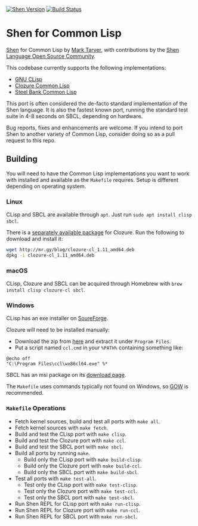 [![Shen Version](https://img.shields.io/badge/shen-20.0-blue.svg)](https://github.com/Shen-Language)
[![Build Status](https://travis-ci.org/Shen-Language/shen-cl.svg?branch=master)](https://travis-ci.org/Shen-Language/shen-cl)

# Shen for Common Lisp

[Shen](http://www.shenlanguage.org) for Common Lisp by [Mark Tarver](http://marktarver.com/), with contributions by the [Shen Language Open Source Community](https://github.com/Shen-Language).

This codebase currently supports the following implementations:

  * [GNU CLisp](http://www.clisp.org/)
  * [Clozure Common Lisp](http://ccl.clozure.com/)
  * [Steel Bank Common Lisp](http://www.sbcl.org/)

This port is often considered the de-facto standard implementation of the Shen language. It is also the fastest known port, running the standard test suite in 4-8 seconds on SBCL, depending on hardware.

Bug reports, fixes and enhancements are welcome. If you intend to port Shen to another variety of Common Lisp, consider doing so as a pull request to this repo.

## Building

You will need to have the Common Lisp implementations you want to work with installed and available as the `Makefile` requires. Setup is different depending on operating system.

### Linux

CLisp and SBCL are available through `apt`. Just run `sudo apt install clisp sbcl`.

There is a [separately available package](http://mr.gy/blog/clozure-cl-deb.html) for Clozure. Run the following to download and install it:

```bash
wget http://mr.gy/blog/clozure-cl_1.11_amd64.deb
dpkg -i clozure-cl_1.11_amd64.deb
```

### macOS

CLisp, Clozure and SBCL can be acquired through Homebrew with `brew install clisp clozure-cl sbcl`.

### Windows

CLisp has an exe installer on [SoureForge](https://sourceforge.net/projects/clisp/files/clisp/2.49/).

Clozure will need to be installed manually:
  * Download the zip from [here](https://ccl.clozure.com/download.html) and extract it under `Program Files`.
  * Put a script named `ccl.cmd` in your `%PATH%` containing something like:

```batch
@echo off
"C:\Program Files\ccl\wx86cl64.exe" %*
```

SBCL has an msi package on its [download page](http://www.sbcl.org/platform-table.html).

The `Makefile` uses commands typically not found on Windows, so [GOW](https://github.com/bmatzelle/gow) is recommended.

### `Makefile` Operations

  * Fetch kernel sources, build and test all ports with `make all`.
  * Fetch kernel sources with `make fetch`.
  * Build and test the CLisp port with `make clisp`.
  * Build and test the Clozure port with `make ccl`.
  * Build and test the SBCL port with `make sbcl`.
  * Build all ports by running `make`.
    * Build only the CLisp port with `make build-clisp`.
    * Build only the Clozure port with `make build-ccl`.
    * Build only the SBCL port with `make build-sbcl`.
  * Test all ports with `make test-all`.
    * Test only the CLisp port with `make test-clisp`.
    * Test only the Clozure port with `make test-ccl`.
    * Test only the SBCL port with `make test-sbcl`.
  * Run Shen REPL for CLisp port with `make run-clisp`.
  * Run Shen REPL for Clozure port with `make run-ccl`.
  * Run Shen REPL for SBCL port with `make run-sbcl`.

